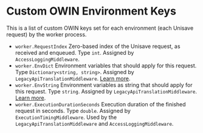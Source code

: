 # Custom OWIN Environment Keys

This is a list of custom OWIN keys set for each environment (each Unisave request) by the worker process.

- `worker.RequestIndex` Zero-based index of the Unisave request, as received and enqueued. Type `int`. Assigned by `AccessLoggingMiddleware`.
- `worker.EnvDict` Environment variables that should apply for this request. Type `Dictionary<string, string>`. Assigned by `LegacyApiTranslationMiddleware`. [Learn more](unisave-environment-variables.md).
- `worker.EnvString` Environment variables as string that should apply for this request. Type `string`. Assigned by `LegacyApiTranslationMiddleware`. [Learn more](unisave-environment-variables.md).
- `worker.ExecutionDurationSeconds` Execution duration of the finished request in seconds. Type `double`. Assigned by `ExecutionTimingMiddleware`. Used by the `LegacyApiTranslationMiddleware` and `AccessLoggingMiddleware`.
